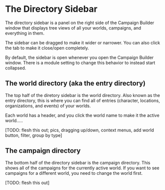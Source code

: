 # The Directory Sidebar

The directory sidebar is a panel on the right side of the Campaign Builder window that displays tree views of all your worlds, campaigns, and everything in them.

The sidebar can be dragged to make it wider or narrower.  You can also click the tab to make it close/open completely.

By default, the sidebar is open whenever you open the Campaign Builder window.  There is a module setting to change this behavior to instead start collapsed.

## The world directory (aka the entry directory)
The top half of the diretory sidebar is the world directory.  Also known as the entry directory, this is where you can find all of entries (character, locations, organizations, and events) of your worlds.

Each world has a header, and you click the world name to make it the active world.....

[TODO: flesh this out; pics, dragging up/down, context menus, add world button, filter, group by type]

## The campaign directory
The bottom half of the directory sidebar is the campaign directory.  This shows all of the campaigns for the currently active world.  If you want to see campaigns for a different world, you need to change the world first.

[TODO: flesh this out]
